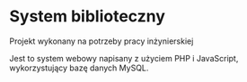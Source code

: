 # System biblioteczny 

Projekt wykonany na potrzeby pracy inżynierskiej

Jest to system webowy napisany z użyciem PHP i JavaScript, wykorzystujący bazę danych MySQL. 
